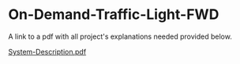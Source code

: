 # On-Demand-Traffic-Light-FWD
A link to a pdf with all project's explanations needed provided below.


[System-Description.pdf](https://github.com/azvbb/On-Demand-Traffic-Light-FWD/files/9854803/System-Description.pdf)
